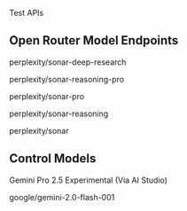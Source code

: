 Test APIs

## Open Router Model Endpoints

perplexity/sonar-deep-research

perplexity/sonar-reasoning-pro

perplexity/sonar-pro

perplexity/sonar-reasoning

perplexity/sonar

## Control Models

Gemini Pro 2.5 Experimental (Via AI Studio)

google/gemini-2.0-flash-001